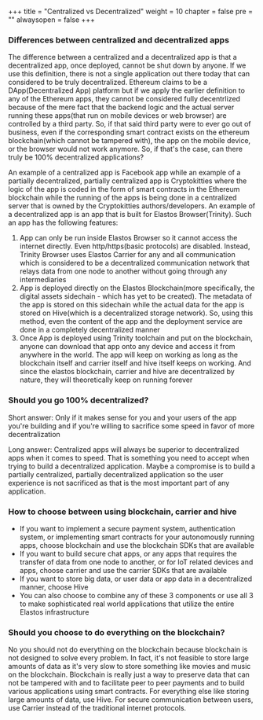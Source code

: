 +++
title = "Centralized vs Decentralized"
weight = 10
chapter = false
pre = ""
alwaysopen = false
+++

### Differences between centralized and decentralized apps
The difference between a centralized and a decentralized app is that a decentralized app, once deployed, cannot be shut down by anyone. If we use this definition, there is not a single application out there today that can considered to be truly decentralized. Ethereum claims to be a DApp(Decentralized App) platform but if we apply the earlier definition to any of the Ethereum apps, they cannot be considered fully decentrlized because of the mere fact that the backend logic and the actual server running these apps(that run on mobile devices or web browser) are controlled by a third party. So, if that said third party were to ever go out of business, even if the corresponding smart contract exists on the ethereum blockchain(which cannot be tampered with), the app on the mobile device, or the browser would not work anymore. So, if that's the case, can there truly be 100% decentralized applications? 

An example of a centralized app is Facebook app while an example of a partially decentralized, partially centralized app is Cryptokitties where the logic of the app is coded in the form of smart contracts in the Ethereum blockchain while the running of the apps is being done in a centralized server that is owned by the Cryptokitties authors/developers. An example of a decentralized app is an app that is built for Elastos Browser(Trinity). Such an app has the following features:
1) App can only be run inside Elastos Browser so it cannot access the internet directly. Even http/https(basic protocols) are disabled. Instead, Trinity Browser uses Elastos Carrier for any and all communication which is considered to be a decentralized communication network that relays data from one node to another without going through any intermediaries
2) App is deployed directly on the Elastos Blockchain(more specifically, the digital assets sidechain - which has yet to be created). The metadata of the app is stored on this sidechain while the actual data for the app is stored on Hive(which is a decentralized storage network). So, using this method, even the content of the app and the deployment service are done in a completely decentralized manner
3) Once App is deployed using Trinity toolchain and put on the blockchain, anyone can download that app onto any device and access it from anywhere in the world. The app will keep on working as long as the blockchain itself and carrier itself and hive itself keeps on working. And since the elastos blockchain, carrier and hive are decentralized by nature, they will theoretically keep on running forever

### Should you go 100% decentralized?
Short answer: Only if it makes sense for you and your users of the app you're building and if you're willing to sacrifice some speed in favor of more decentralization

Long answer: Centralized apps will always be superior to decentralized apps when it comes to speed. That is something you need to accept when trying to build a decentralized application. Maybe a compromise is to build a partially centralized, partially decentralized application so the user experience is not sacrificed as that is the most important part of any application. 

### How to choose between using blockchain, carrier and hive
- If you want to implement a secure payment system, authentication system, or implementing smart contracts for your autonomously running apps, choose blockchain and use the blockchain SDKs that are available
- If you want to build secure chat apps, or any apps that requires the transfer of data from one node to another, or for IoT related devices and apps, choose carrier and use the carrier SDKs that are available
- If you want to store big data, or user data or app data in a decentralized manner, choose Hive
- You can also choose to combine any of these 3 components or use all 3 to make sophisticated real world applications that utilize the entire Elastos infrastructure

### Should you choose to do everything on the blockchain?
No you should not do everything on the blockchain because blockchain is not designed to solve every problem. In fact, it's not feasible to store large amounts of data as it's very slow to store something like movies and music on the blockchain. Blockchain is really just a way to preserve data that can not be tampered with and to facilitate peer to peer payments and to build various applications using smart contracts. For everything else like storing large amounts of data, use Hive. For secure communication between users, use Carrier instead of the traditional internet protocols. 